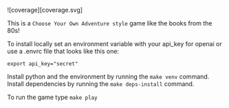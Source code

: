 ![coverage][coverage.svg]

This is a `Choose Your Own Adventure style` game like the books from the 80s!

To install locally set an environment variable with your api_key for openai or use a .envrc file that looks like this one:
```shell
export api_key="secret"
```
Install python and the environment by running the `make venv` command.
Install dependencies by running the `make deps-install` command.

To run the game type `make play`
